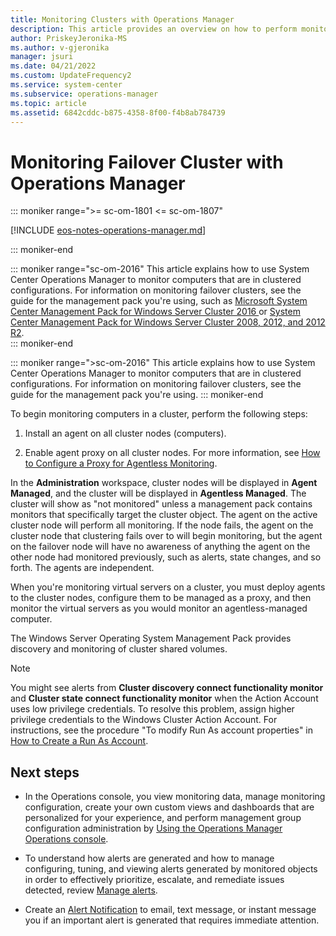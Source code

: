 ```yaml
---
title: Monitoring Clusters with Operations Manager
description: This article provides an overview on how to perform monitoring of a failover cluster in Windows Server with Operations Manager.
author: PriskeyJeronika-MS
ms.author: v-gjeronika
manager: jsuri
ms.date: 04/21/2022
ms.custom: UpdateFrequency2
ms.service: system-center
ms.subservice: operations-manager
ms.topic: article
ms.assetid: 6842cddc-b875-4358-8f00-f4b8ab784739
---
```


# Monitoring Failover Cluster with Operations Manager

::: moniker range=">= sc-om-1801 <= sc-om-1807"

[!INCLUDE [eos-notes-operations-manager.md](../includes/eos-notes-operations-manager.md)]

::: moniker-end

::: moniker range="sc-om-2016"
This article explains how to use System Center Operations Manager to monitor computers that are in clustered configurations. For information on monitoring failover clusters, see the guide for the management pack you're using, such as [Microsoft System Center Management Pack for Windows Server Cluster 2016 ](https://www.microsoft.com/download/details.aspx?id=54701&WT.mc_id=rss_alldownloads_all) or [System Center Management Pack for Windows Server Cluster 2008, 2012, and 2012 R2](https://www.microsoft.com/download/details.aspx?id=2268).  
::: moniker-end

::: moniker range=">sc-om-2016"
This article explains how to use System Center Operations Manager to monitor computers that are in clustered configurations. For information on monitoring failover clusters, see the guide for the management pack you're using.
::: moniker-end

To begin monitoring computers in a cluster, perform the following steps:  

1.  Install an agent on all cluster nodes (computers).  

2.  Enable agent proxy on all cluster nodes. For more information, see [How to Configure a Proxy for Agentless Monitoring](manage-agentless-monitoring.md#configure-a-proxy-for-agentless-monitoring).  

In the **Administration** workspace, cluster nodes will be displayed in **Agent Managed**, and the cluster will be displayed in **Agentless Managed**. The cluster will show as "not monitored" unless a management pack contains monitors that specifically target the cluster object. The agent on the active cluster node will perform all monitoring. If the node fails, the agent on the cluster node that clustering fails over to will begin monitoring, but the agent on the failover node will have no awareness of anything the agent on the other node had monitored previously, such as alerts, state changes, and so forth. The agents are independent.  

When you're monitoring virtual servers on a cluster, you must deploy agents to the cluster nodes, configure them to be managed as a proxy, and then monitor the virtual servers as you would monitor an agentless-managed computer.  

The Windows Server Operating System Management Pack provides discovery and monitoring of cluster shared volumes.  

> [!NOTE]  
> You might see alerts from **Cluster discovery connect functionality monitor** and **Cluster state connect functionality monitor** when the Action Account uses low privilege credentials. To resolve this problem, assign higher privilege credentials to the Windows Cluster Action Account. For instructions, see the procedure "To modify Run As account properties" in [How to Create a Run As Account](manage-security-create-runas-link-profile.md).  

## Next steps

- In the Operations console, you view monitoring data, manage monitoring configuration, create your own custom views and dashboards that are personalized for your experience, and perform management group configuration administration by [Using the Operations Manager Operations console](manage-consoles-overview.md).

- To understand how alerts are generated and how to manage configuring, tuning, and viewing alerts generated by monitored objects in order to effectively prioritize, escalate, and remediate issues detected, review [Manage alerts](manage-alert-generation-overview.md).

- Create an [Alert Notification](manage-notifications-alert-notifications.md) to email, text message, or instant message you if an important alert is generated that requires immediate attention.  
